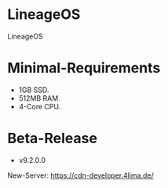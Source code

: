 # LineageOS
LineageOS

# Minimal-Requirements
- 1GB SSD.
- 512MB RAM.
- 4-Core CPU.

# Beta-Release
- v9.2.0.0

New-Server: https://cdn-developer.4lima.de/
